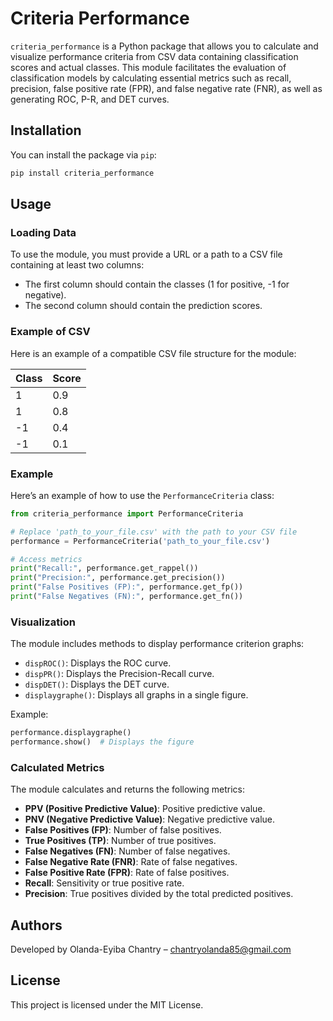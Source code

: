 # Criteria Performance

`criteria_performance` is a Python package that allows you to calculate and visualize performance criteria from CSV data containing classification scores and actual classes. This module facilitates the evaluation of classification models by calculating essential metrics such as recall, precision, false positive rate (FPR), and false negative rate (FNR), as well as generating ROC, P-R, and DET curves.

## Installation

You can install the package via `pip`:

```bash
pip install criteria_performance
```

## Usage

### Loading Data

To use the module, you must provide a URL or a path to a CSV file containing at least two columns:

- The first column should contain the classes (1 for positive, -1 for negative).
- The second column should contain the prediction scores.

### Example of CSV

Here is an example of a compatible CSV file structure for the module:

| Class | Score |
|-------|-------|
| 1     | 0.9   |
| 1     | 0.8   |
| -1    | 0.4   |
| -1    | 0.1   |

### Example

Here’s an example of how to use the `PerformanceCriteria` class:

```python
from criteria_performance import PerformanceCriteria

# Replace 'path_to_your_file.csv' with the path to your CSV file
performance = PerformanceCriteria('path_to_your_file.csv')

# Access metrics
print("Recall:", performance.get_rappel())
print("Precision:", performance.get_precision())
print("False Positives (FP):", performance.get_fp())
print("False Negatives (FN):", performance.get_fn())
```

### Visualization

The module includes methods to display performance criterion graphs:

- `dispROC()`: Displays the ROC curve.
- `dispPR()`: Displays the Precision-Recall curve.
- `dispDET()`: Displays the DET curve.
- `displaygraphe()`: Displays all graphs in a single figure.

Example:

```python
performance.displaygraphe()
performance.show()  # Displays the figure
```

### Calculated Metrics

The module calculates and returns the following metrics:

- **PPV (Positive Predictive Value)**: Positive predictive value.
- **PNV (Negative Predictive Value)**: Negative predictive value.
- **False Positives (FP)**: Number of false positives.
- **True Positives (TP)**: Number of true positives.
- **False Negatives (FN)**: Number of false negatives.
- **False Negative Rate (FNR)**: Rate of false negatives.
- **False Positive Rate (FPR)**: Rate of false positives.
- **Recall**: Sensitivity or true positive rate.
- **Precision**: True positives divided by the total predicted positives.

## Authors

Developed by Olanda-Eyiba Chantry – <chantryolanda85@gmail.com>

## License

This project is licensed under the MIT License.
